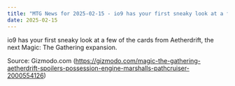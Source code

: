```yaml
---
title: "MTG News for 2025-02-15 - io9 has your first sneaky look at a few of the car..."
date: 2025-02-15
---
```


io9 has your first sneaky look at a few of the cards from Aetherdrift, the next Magic: The Gathering expansion.

Source: Gizmodo.com (https://gizmodo.com/magic-the-gathering-aetherdrift-spoilers-possession-engine-marshalls-pathcruiser-2000554126)
